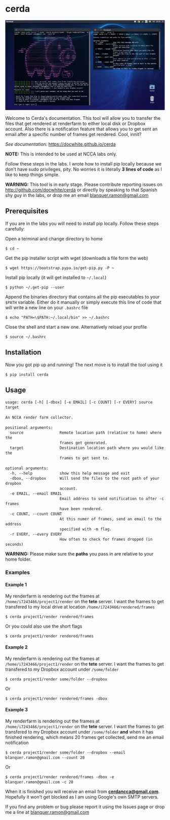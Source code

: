 # cerda
![Cerda CLI](/docs/source/_static/cerda_with_help.png?raw=true "Cerda Command Line Interface & Help")

Welcome to Cerda's documentation. This tool will allow you to transfer the files
that get rendered at renderfarm to either local disk or Dropbox account. Also 
there is a notification feature that allows you to get sent an email after a 
specific number of frames get rendered. Cool, innit?

*See documentation:* https://docwhite.github.io/cerda

**NOTE:** This is intended to be used at NCCA labs only.

Follow these steps in the labs. I wrote how to install pip locally because we
don't have sudo privileges, pity. No worries it is literally **3 lines of code**
as I like to keep things simple.

**WARNING:** This tool is in early stage. Please contribute reporting issues on
http://github.com/docwhite/cerda or directly by speaking to that Spanish shy
guy in the labs, or drop me an email blanquer.ramon@gmail.com

## Prerequisites
If you are in the labs you will need to install pip locally. Follow these
steps carefully:

Open a terminal and change directory to home
    
    $ cd ~

Get the pip installer script with wget (downloads a file form the web)
    
    $ wget https://bootstrap.pypa.io/get-pip.py -P ~

Install pip locally (it will get installed to ``~/.local``)
    
    $ python ~/.get-pip --user
    
Append the binaries directory that contains all the pip executables to your
``$PATH`` variable. Either do it manually or simply execute this line of code
that will write a new line on your ``.bashrc`` file
    
    $ echo "PATH=\$PATH:~/.local/bin" >> ~/.bashrc

Close the shell and start a new one. Alternatively reload your profile

    $ source ~/.bashrc

## Installation
Now you got pip up and running! The next move is to install the tool using it

    $ pip install cerda
    
## Usage
    usage: cerda [-h] [-dbox] [-e EMAIL] [-c COUNT] [-r EVERY] source target

    An NCCA render farm collector.

    positional arguments:
      source                Remote location path (relative to home) where the
                            frames get generated.
      target                Destination location path where you would like the
                            frames to get sent to.

    optional arguments:
      -h, --help            show this help message and exit
      -dbox, --dropbox      Will send the files to the root path of your dropbox
                            account.
      -e EMAIL, --email EMAIL
                            Email address to send notification to after -c frames
                            have been rendered.
      -c COUNT, --count COUNT
                            At this numer of frames, send an email to the address
                            specified with -m flag.
      -r EVERY, --every EVERY
                            How often to check for frames dropped (in seconds)

**WARNING:** Please make sure the **paths** you pass in are relative to your home folder.

### Examples

#### Example 1
My renderfarm is rendering out the frames at ``/home/i7243466/project1/render`` 
on the **tete** server. I want the frames to get transfered to my local drive at
location ``/home/i7243466/rendered/frames``

    $ cerda project1/render rendered/frames

Or you could also use the short flags

    $ cerda project1/render rendered/frames

#### Example 2
My renderfarm is rendering out the frames at ``/home/i7243466/project1/render`` 
on the **tete** server. I want the frames to get transfered to my Dropbox
account under ``/some/folder``

    $ cerda project1/render some/folder --dropbox

Or

    $ cerda project1/render rendered/frames -dbox

#### Example 3
My renderfarm is rendering out the frames at ``/home/i7243466/project1/render`` 
on the **tete** server. I want the frames to get transfered to my Dropbox
account under ``/some/folder`` **and** when it has finished rendering, which
means 20 frames get collected, send me an email notification

    $ cerda project1/render some/folder --dropbox --email blanquer.ramon@gmail.com --count 20

Or

    $ cerda project1/render rendered/frames -dbox -e blanquer.ramon@gmail.com -c 20

When it is finished you will receive an email from **cerdancca@gmail.com**.
Hopefully it won't get blocked as I am using Google's own SMTP servers.

If you find any problem or bug please report it using the Issues page or drop me a line at blanquer.ramon@gmail.com
